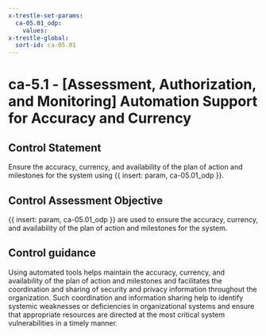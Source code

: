 ```yaml
---
x-trestle-set-params:
  ca-05.01_odp:
    values:
x-trestle-global:
  sort-id: ca-05.01
---
```


# ca-5.1 - \[Assessment, Authorization, and Monitoring\] Automation Support for Accuracy and Currency

## Control Statement

Ensure the accuracy, currency, and availability of the plan of action and milestones for the system using {{ insert: param, ca-05.01_odp }}.

## Control Assessment Objective

 {{ insert: param, ca-05.01_odp }} are used to ensure the accuracy, currency, and availability of the plan of action and milestones for the system.

## Control guidance

Using automated tools helps maintain the accuracy, currency, and availability of the plan of action and milestones and facilitates the coordination and sharing of security and privacy information throughout the organization. Such coordination and information sharing help to identify systemic weaknesses or deficiencies in organizational systems and ensure that appropriate resources are directed at the most critical system vulnerabilities in a timely manner.
